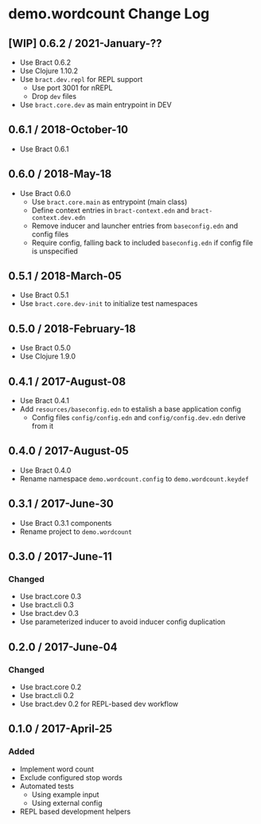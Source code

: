 # demo.wordcount Change Log


## [WIP] 0.6.2 / 2021-January-??

- Use Bract 0.6.2
- Use Clojure 1.10.2
- Use `bract.dev.repl` for REPL support
  - Use port 3001 for nREPL
  - Drop `dev` files
- Use `bract.core.dev` as main entrypoint in DEV


## 0.6.1 / 2018-October-10

- Use Bract 0.6.1


## 0.6.0 / 2018-May-18

- Use Bract 0.6.0
  - Use `bract.core.main` as entrypoint (main class)
  - Define context entries in `bract-context.edn` and `bract-context.dev.edn`
  - Remove inducer and launcher entries from `baseconfig.edn` and config files
  - Require config, falling back to included `baseconfig.edn` if config file is unspecified


## 0.5.1 / 2018-March-05

- Use Bract 0.5.1
- Use `bract.core.dev-init` to initialize test namespaces


## 0.5.0 / 2018-February-18

- Use Bract 0.5.0
- Use Clojure 1.9.0


## 0.4.1 / 2017-August-08

- Use Bract 0.4.1
- Add `resources/baseconfig.edn` to estalish a base application config
  - Config files `config/config.edn` and `config/config.dev.edn` derive from it


## 0.4.0 / 2017-August-05

- Use Bract 0.4.0
- Rename namespace `demo.wordcount.config` to `demo.wordcount.keydef`


## 0.3.1 / 2017-June-30
- Use Bract 0.3.1 components
- Rename project to `demo.wordcount`


## 0.3.0 / 2017-June-11
### Changed
- Use bract.core 0.3
- Use bract.cli  0.3
- Use bract.dev  0.3
- Use parameterized inducer to avoid inducer config duplication


## 0.2.0 / 2017-June-04
### Changed
- Use bract.core 0.2
- Use bract.cli  0.2
- Use bract.dev  0.2 for REPL-based dev workflow


## 0.1.0 / 2017-April-25
### Added
- Implement word count
- Exclude configured stop words
- Automated tests
  - Using example input
  - Using external config
- REPL based development helpers

